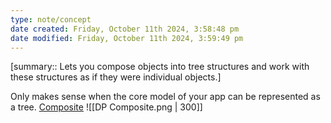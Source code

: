 ```yaml
---
type: note/concept
date created: Friday, October 11th 2024, 3:58:48 pm
date modified: Friday, October 11th 2024, 3:59:49 pm
---
```

[summary:: Lets you compose objects into tree structures and work with these structures as if they were individual objects.]

Only makes sense when the core model of your app can be represented as a tree. 
[Composite](https://refactoring.guru/design-patterns/composite)
![[DP Composite.png | 300]]